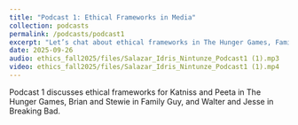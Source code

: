 ```yaml
---
title: "Podcast 1: Ethical Frameworks in Media"
collection: podcasts
permalink: /podcasts/podcast1
excerpt: "Let’s chat about ethical frameworks in The Hunger Games, Family Guy and Breaking Bad."
date: 2025-09-26
audio: ethics_fall2025/files/Salazar_Idris_Nintunze_Podcast1 (1).mp3
video: ethics_fall2025/files/Salazar_Idris_Nintunze_Podcast1 (1).mp4
---
```

Podcast 1 discusses ethical frameworks for Katniss and Peeta in The Hunger Games, Brian and Stewie in Family Guy, and Walter and Jesse in Breaking Bad.